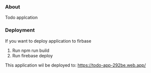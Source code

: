 ### About 

Todo applcation

### Deployment

If you want to deploy application to firbase
1. Run npm run build
2. Run firebase deploy

This application wil be deployed to: https://todo-app-292be.web.app/